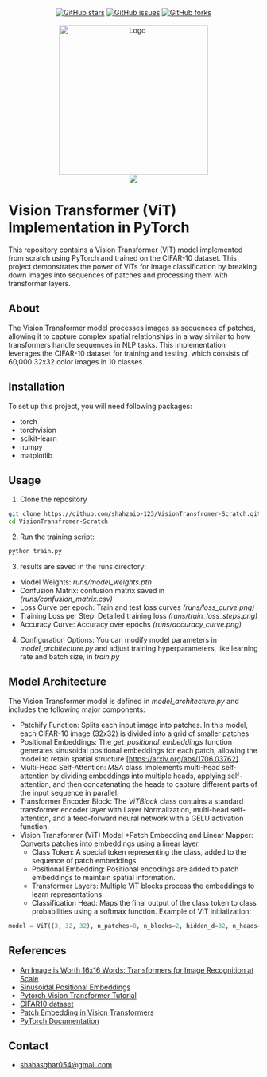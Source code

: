 
<div align="center">
    <a href="https://github.com/shahzaib-123/VisionTransfromer-Scratch/stargazers"><img alt="GitHub stars" src="https://img.shields.io/github/stars/shahzaib-123/VisionTransfromer-Scratch?color=yellow&label=Project%20Stars&style=for-the-badge"></a>
    <a href="https://github.com/shahzaib-123/VisionTransfromer-Scratch/issues"><img alt="GitHub issues" src="https://img.shields.io/github/issues/shahzaib-123/VisionTransfromer-Scratch?color=brightgreen&label=issues&style=for-the-badge"></a>
    <a href="https://github.com/shahzaib-123/VisionTransfromer-Scratch/network"><img alt="GitHub forks" src="https://img.shields.io/github/forks/shahzaib-123/VisionTransfromer-Scratch?color=9cf&label=forks&style=for-the-badge"></a>
</div>
<br>

<div align="center">
    <a href="shahzaib-123" target="_blank">
        <img src="https://github.com/shahzaib-123/VisionTransfromer-Scratch/blob/main/vit.gif" 
        alt="Logo" height="300" width="auto">
    </a>
</div>

<div align="center">
<img src="https://readme-typing-svg.demolab.com?font=Fira+Code&size=22&duration=4000&pause=5000&background=FFFFFF00&center=true&vCenter=true&multiline=true&width=435&lines=ViT in Action">
</div>

# Vision Transformer (ViT) Implementation in PyTorch
This repository contains a Vision Transformer (ViT) model implemented from scratch using PyTorch and trained on the CIFAR-10 dataset. This project demonstrates the power of ViTs for image classification by breaking down images into sequences of patches and processing them with transformer layers.
## About<!-- Required -->
The Vision Transformer model processes images as sequences of patches, allowing it to capture complex spatial relationships in a way similar to how transformers handle sequences in NLP tasks. This implementation leverages the CIFAR-10 dataset for training and testing, which consists of 60,000 32x32 color images in 10 classes.

## Installation
To set up this project, you will need  following packages:
- torch
- torchvision
- scikit-learn
- numpy
- matplotlib

## Usage
1. Clone the repository  
  ```bash
  git clone https://github.com/shahzaib-123/VisionTransfromer-Scratch.git
  cd VisionTransfromer-Scratch
  ```
2. Run the training script:
  ```bash
  python train.py
  ```
3. results are saved in the runs directory:
  * Model Weights: *runs/model_weights.pth*
  * Confusion Matrix: confusion matrix saved in *(runs/confusion_matrix.csv)*
  * Loss Curve per epoch: Train and test loss curves *(runs/loss_curve.png)*
  * Training Loss per Step: Detailed training loss *(runs/train_loss_steps.png)*
  * Accuracy Curve: Accuracy over epochs *(runs/accuracy_curve.png)*
4. Configuration Options: You can modify model parameters in *model_architecture.py* and adjust training hyperparameters, like learning rate and batch size, in *train.py*

## Model Architecture
The Vision Transformer model is defined in *model_architecture.py* and includes the following major components:
* Patchify Function: Splits each input image into patches. In this model, each CIFAR-10 image (32x32) is divided into a grid of smaller patches
* Positional Embeddings: The *get_positional_embeddings* function generates sinusoidal positional embeddings for each patch, allowing the model to retain spatial structure [https://arxiv.org/abs/1706.03762].
* Multi-Head Self-Attention: *MSA* class Implements multi-head self-attention by dividing embeddings into multiple heads, applying self-attention, and then concatenating the heads to capture different parts of the input sequence in parallel.
* Transformer Encoder Block: The *ViTBlock* class contains a standard transformer encoder layer with Layer Normalization, multi-head self-attention, and a feed-forward neural network with a GELU activation function.
* Vision Transformer (ViT) Model
  *Patch Embedding and Linear Mapper: Converts patches into embeddings using a linear layer.
  * Class Token: A special token representing the class, added to the sequence of patch embeddings.
  * Positional Embedding: Positional encodings are added to patch embeddings to maintain spatial information.
  * Transformer Layers: Multiple ViT blocks process the embeddings to learn representations.
  * Classification Head: Maps the final output of the class token to class probabilities using a softmax function.
Example of ViT initialization:
```python
model = ViT((3, 32, 32), n_patches=8, n_blocks=2, hidden_d=32, n_heads=2, out_d=10).to(device)
```

## References
* <a href="https://arxiv.org/abs/2010.11929">An Image is Worth 16x16 Words: Transformers for Image Recognition at Scale<a/>
* <a href="https://arxiv.org/abs/1706.03762">Sinusoidal Positional Embeddings<a/>
* <a href="https://medium.com/@brianpulfer"> Pytorch Vision Transformer Tutorial <a/>
* <a href="https://www.cs.toronto.edu/~kriz/cifar.html"> CIFAR10 dataset<a/>
* <a href="https://openai.com/index/image-gpt/">Patch Embedding in Vision Transformers<a/>
* <a href="https://pytorch.org/docs/stable/index.html">PyTorch Documentation<a/>


## Contact
* shahasghar054@gmail.com
